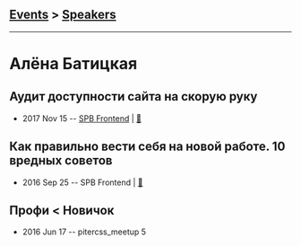 ## [Events](../README.md) > [Speakers](../speakers.md)
---

# Алёна Батицкая

## Аудит доступности сайта на скорую руку
- 2017 Nov 15 -- [SPB Frontend](https://www.youtube.com/watch?v=OYs5H0t_ryA)  | [:notebook:](http://amp.gs/B2s5)  
## Как правильно вести себя на новой работе. 10 вредных советов
- 2016 Sep 25 -- SPB Frontend  | [:notebook:](https://solarrust.github.io/spbfrontend0916/)  
## Профи &lt; Новичок
- 2016 Jun 17 -- pitercss_meetup 5    
